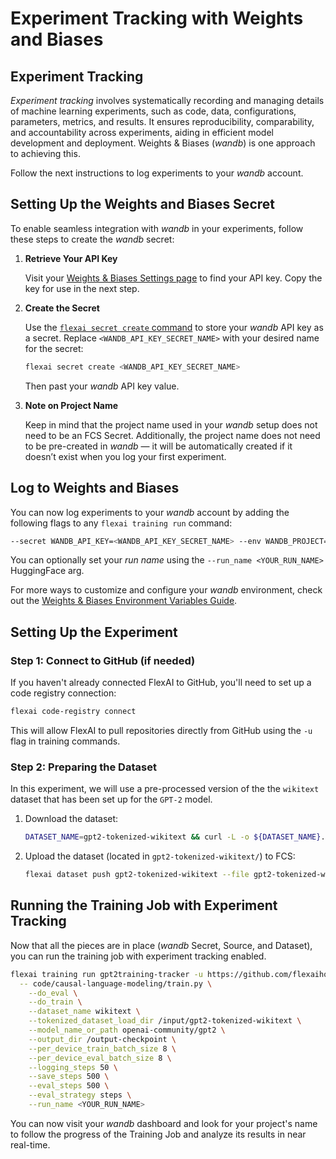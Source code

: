 # Experiment Tracking with Weights and Biases

## Experiment Tracking

_Experiment tracking_ involves systematically recording and managing details of machine learning experiments, such as code, data, configurations, parameters, metrics, and results.
It ensures reproducibility, comparability, and accountability across experiments, aiding in efficient model development and deployment.
Weights & Biases (_wandb_) is one approach to achieving this.

Follow the next instructions to log experiments to your _wandb_ account.

## Setting Up the Weights and Biases Secret

To enable seamless integration with _wandb_ in your experiments, follow these steps to create the _wandb_ secret:

1. **Retrieve Your API Key**

   Visit your [Weights & Biases Settings page](https://app.wandb.ai/settings) to find your API key. Copy the key for use in the next step.

2. **Create the Secret**

   Use the [`flexai secret create` command](https://docs.flex.ai/commands/secret) to store your _wandb_ API key as a secret. Replace `<WANDB_API_KEY_SECRET_NAME>` with your desired name for the secret:

   ```bash
   flexai secret create <WANDB_API_KEY_SECRET_NAME>
   ```

   Then past your _wandb_ API key value.

3. **Note on Project Name**

   Keep in mind that the project name used in your _wandb_ setup does not need to be an FCS Secret. Additionally, the project name does not need to be pre-created in _wandb_ — it will be automatically created if it doesn’t exist when you log your first experiment.

## Log to Weights and Biases

 You can now log experiments to your _wandb_ account by adding the following flags to any `flexai training run` command:

```bash
--secret WANDB_API_KEY=<WANDB_API_KEY_SECRET_NAME> --env WANDB_PROJECT=<YOUR_PROJECT_NAME>
```

You can optionally set your _run name_ using the `--run_name <YOUR_RUN_NAME>` HuggingFace arg.

For more ways to customize and configure your _wandb_ environment, check out the [Weights & Biases Environment Variables Guide](https://docs.wandb.ai/guides/track/environment-variables/).

## Setting Up the Experiment

### Step 1: Connect to GitHub (if needed)

If you haven't already connected FlexAI to GitHub, you'll need to set up a code registry connection:

```bash
flexai code-registry connect
```

This will allow FlexAI to pull repositories directly from GitHub using the `-u` flag in training commands.

### Step 2: Preparing the Dataset

In this experiment, we will use a pre-processed version of the the `wikitext` dataset that has been set up for the `GPT-2` model.

1. Download the dataset:

    ```bash
    DATASET_NAME=gpt2-tokenized-wikitext && curl -L -o ${DATASET_NAME}.zip "https://bucket-docs-samples-99b3a05.s3.eu-west-1.amazonaws.com/${DATASET_NAME}.zip" && unzip ${DATASET_NAME}.zip && rm ${DATASET_NAME}.zip
    ```

2. Upload the dataset (located in `gpt2-tokenized-wikitext/`) to FCS:

    ```bash
    flexai dataset push gpt2-tokenized-wikitext --file gpt2-tokenized-wikitext
    ```

## Running the Training Job with Experiment Tracking

Now that all the pieces are in place (_wandb_ Secret, Source, and Dataset), you can run the training job with experiment tracking enabled.

```bash
flexai training run gpt2training-tracker -u https://github.com/flexaihq/fcs-experiments --dataset gpt2-tokenized-wikitext --secret WANDB_API_KEY=<WANDB_API_KEY_SECRET_NAME> --env WANDB_PROJECT=<YOUR_PROJECT_NAME> \
  -- code/causal-language-modeling/train.py \
    --do_eval \
    --do_train \
    --dataset_name wikitext \
    --tokenized_dataset_load_dir /input/gpt2-tokenized-wikitext \
    --model_name_or_path openai-community/gpt2 \
    --output_dir /output-checkpoint \
    --per_device_train_batch_size 8 \
    --per_device_eval_batch_size 8 \
    --logging_steps 50 \
    --save_steps 500 \
    --eval_steps 500 \
    --eval_strategy steps \
    --run_name <YOUR_RUN_NAME>
```

You can now visit your _wandb_ dashboard and look for your project's name to follow the progress of the Training Job and analyze its results in near real-time.

